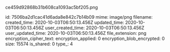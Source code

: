 ce459d92868b31b608ca1093ac5bf205.png

id: 7506ba2d1cac41d6ada8e842c7b14b09
mime: image/png
filename: 
created_time: 2020-10-03T06:50:13.456Z
updated_time: 2020-10-03T06:50:13.456Z
user_created_time: 2020-10-03T06:50:13.456Z
user_updated_time: 2020-10-03T06:50:13.456Z
file_extension: png
encryption_cipher_text: 
encryption_applied: 0
encryption_blob_encrypted: 0
size: 15574
is_shared: 0
type_: 4